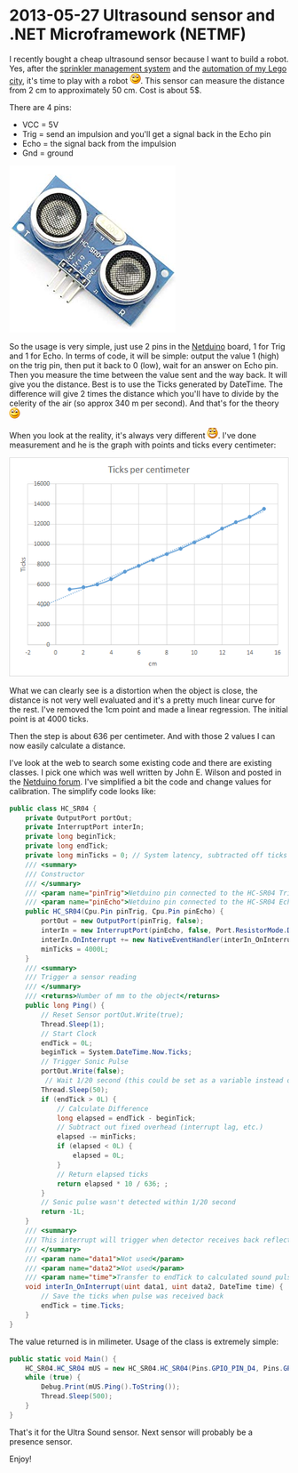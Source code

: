 # 2013-05-27 Ultrasound sensor and .NET Microframework (NETMF)

I recently bought a cheap ultrasound sensor because I want to build a robot. Yes, after the [sprinkler management system](./2012-05-06-Managing-my-Sprinklers-from-the-Cloud.md) and the [automation of my Lego city](./2012-06-20-Using-XMLHttpRequest-to-pilot-a-Lego-train-dynamically-in-HTML-5.md), it's time to play with a robot ![Sourire](../assets/4401.wlEmoticon-smile_2.png). This sensor can measure the distance from 2 cm to approximately 50 cm. Cost is about 5$.

There are 4 pins:

* VCC = 5V
* Trig = send an impulsion and you'll get a signal back in the Echo pin
* Echo = the signal back from the impulsion
* Gnd = ground  

![sensor](../assets/51tbSvuOcAL._SY300.jpg)

So the usage is very simple, just use 2 pins in the [Netduino](https://www.netduino.com/) board, 1 for Trig and 1 for Echo. In terms of code, it will be simple: output the value 1 (high) on the trig pin, then put it back to 0 (low), wait for an answer on Echo pin. Then you measure the time between the value sent and the way back. It will give you the distance. Best is to use the Ticks generated by DateTime. The difference will give 2 times the distance which you'll have to divide by the celerity of the air (so approx 340 m per second). And that's for the theory ![Sourire](../assets/4401.wlEmoticon-smile_2.png)

When you look at the reality, it's always very different ![Rire](../assets/3531.wlEmoticon-openmouthedsmile_085516C9.png). I've done measurement and he is the graph with points and ticks every centimeter:

![image](../assets/4532.image_75A01D11.png)

What we can clearly see is a distortion when the object is close, the distance is not very well evaluated and it's a pretty much linear curve for the rest. I've removed the 1cm point and made a linear regression. The initial point is at 4000 ticks.

Then the step is about 636 per centimeter. And with those 2 values I can now easily calculate a distance.

I've look at the web to search some existing code and there are existing classes. I pick one which was well written by John E. Wilson and posted in the [Netduino forum](https://forums.netduino.com/). I've simplified a bit the code and change values for calibration. The simplify code looks like:

```csharp
public class HC_SR04 { 
    private OutputPort portOut; 
    private InterruptPort interIn; 
    private long beginTick; 
    private long endTick; 
    private long minTicks = 0; // System latency, subtracted off ticks to find actual sound travel time 
    /// <summary> 
    /// Constructor 
    /// </summary> 
    /// <param name="pinTrig">Netduino pin connected to the HC-SR04 Trig pin</param> 
    /// <param name="pinEcho">Netduino pin connected to the HC-SR04 Echo pin</param> 
    public HC_SR04(Cpu.Pin pinTrig, Cpu.Pin pinEcho) { 
        portOut = new OutputPort(pinTrig, false); 
        interIn = new InterruptPort(pinEcho, false, Port.ResistorMode.Disabled, Port.InterruptMode.InterruptEdgeLow); 
        interIn.OnInterrupt += new NativeEventHandler(interIn_OnInterrupt); 
        minTicks = 4000L; 
    } 
    /// <summary> 
    /// Trigger a sensor reading 
    /// </summary> 
    /// <returns>Number of mm to the object</returns> 
    public long Ping() { 
        // Reset Sensor portOut.Write(true); 
        Thread.Sleep(1); 
        // Start Clock 
        endTick = 0L; 
        beginTick = System.DateTime.Now.Ticks; 
        // Trigger Sonic Pulse 
        portOut.Write(false);
         // Wait 1/20 second (this could be set as a variable instead of constant)
        Thread.Sleep(50); 
        if (endTick > 0L) { 
            // Calculate Difference 
            long elapsed = endTick - beginTick; 
            // Subtract out fixed overhead (interrupt lag, etc.) 
            elapsed -= minTicks; 
            if (elapsed < 0L) { 
                elapsed = 0L; 
            } 
            // Return elapsed ticks 
            return elapsed * 10 / 636; ; 
        } 
        // Sonic pulse wasn't detected within 1/20 second 
        return -1L; 
    } 
    /// <summary> 
    /// This interrupt will trigger when detector receives back reflected sonic pulse 
    /// </summary> 
    /// <param name="data1">Not used</param> 
    /// <param name="data2">Not used</param> 
    /// <param name="time">Transfer to endTick to calculated sound pulse travel time</param> 
    void interIn_OnInterrupt(uint data1, uint data2, DateTime time) { 
        // Save the ticks when pulse was received back 
        endTick = time.Ticks; 
    } 
}
```

The value returned is in milimeter. Usage of the class is extremely simple:

```csharp
public static void Main() { 
    HC_SR04.HC_SR04 mUS = new HC_SR04.HC_SR04(Pins.GPIO_PIN_D4, Pins.GPIO_PIN_D5);  
    while (true) { 
        Debug.Print(mUS.Ping().ToString());
        Thread.Sleep(500); 
    } 
}
```

That's it for the Ultra Sound sensor. Next sensor will probably be a presence sensor.

Enjoy!
